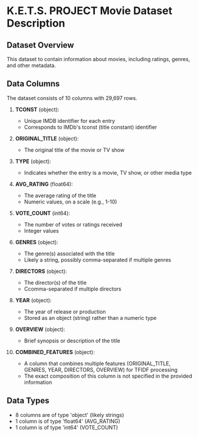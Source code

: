 # K.E.T.S. PROJECT Movie Dataset Description

## Dataset Overview
This dataset to contain information about movies, including ratings, genres, and other metadata.

## Data Columns
The dataset consists of 10 columns with 29,697 rows.

1. **TCONST** (object):
   - Unique IMDB identifier for each entry
   - Corresponds to IMDb's tconst (title constant) identifier

2. **ORIGINAL_TITLE** (object):
   - The original title of the movie or TV show

3. **TYPE** (object):
   - Indicates whether the entry is a movie, TV show, or other media type

4. **AVG_RATING** (float64):
   - The average rating of the title
   - Numeric values, on a scale (e.g., 1-10)

5. **VOTE_COUNT** (int64):
   - The number of votes or ratings received
   - Integer values

6. **GENRES** (object):
   - The genre(s) associated with the title
   - Likely a string, possibly comma-separated if multiple genres

7. **DIRECTORS** (object):
   - The director(s) of the title
   - Ccomma-separated if multiple directors

8. **YEAR** (object):
   - The year of release or production
   - Stored as an object (string) rather than a numeric type

9. **OVERVIEW** (object):
   - Brief synopsis or description of the title

10. **COMBINED_FEATURES** (object):
    - A column that combines multiple features (ORIGINAL_TITLE, GENRES, YEAR, DIRECTORS, OVERVIEW) for TFIDF processing
    - The exact composition of this column is not specified in the provided information

## Data Types
- 8 columns are of type 'object' (likely strings)
- 1 column is of type 'float64' (AVG_RATING)
- 1 column is of type 'int64' (VOTE_COUNT)

